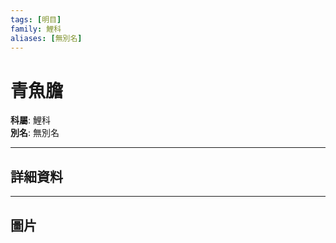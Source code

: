 ```yaml
---
tags: [明目]
family: 鯉科
aliases: [無別名]
---
```


# 青魚膽

**科屬**: 鯉科  
**別名**: 無別名  

---

## 詳細資料


---

## 圖片

